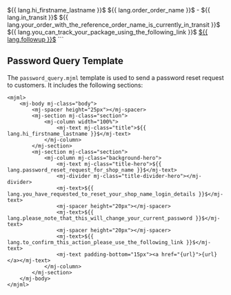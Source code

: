 <mjml>
    <mj-body mj-class="body">
        <mj-spacer height="25px"></mj-spacer>
        <mj-section mj-class="section">
            <mj-column width="100%">
                <mj-text mj-class="title">${{ lang.hi_firstname_lastname }}$</mj-text>
            </mj-column>
        </mj-section>
        <mj-section mj-class="section">
            <mj-column mj-class="background-hero">
                <mj-text mj-class="title">${{ lang.order_order_name }}$ - ${{ lang.in_transit }}$</mj-text>
                <mj-divider mj-class="title-divider-hero"></mj-divider>
                <mj-text>${{ lang.your_order_with_the_reference_order_name_is_currently_in_transit }}$</mj-text>
                <mj-spacer height="20px"></mj-spacer>
                <mj-text>${{ lang.you_can_track_your_package_using_the_following_link }}$</mj-text>
                <mj-text padding-bottom="15px"><a href="${{ lang.followup }}$" target="_blank">${{ lang.followup }}$</a></mj-text>
            </mj-column>
        </mj-section>
    </mj-body>
</mjml>
```

## Password Query Template

The `password_query.mjml` template is used to send a password reset request to customers. It includes the following sections:

```mjml
<mjml>
    <mj-body mj-class="body">
        <mj-spacer height="25px"></mj-spacer>
        <mj-section mj-class="section">
            <mj-column width="100%">
                <mj-text mj-class="title">${{ lang.hi_firstname_lastname }}$</mj-text>
            </mj-column>
        </mj-section>
        <mj-section mj-class="section">
            <mj-column mj-class="background-hero">
                <mj-text mj-class="title-hero">${{ lang.password_reset_request_for_shop_name }}$</mj-text>
                <mj-divider mj-class="title-divider-hero"></mj-divider>
                <mj-text>${{ lang.you_have_requested_to_reset_your_shop_name_login_details }}$</mj-text>
                <mj-spacer height="20px"></mj-spacer>
                <mj-text>${{ lang.please_note_that_this_will_change_your_current_password }}$</mj-text>
                <mj-spacer height="20px"></mj-spacer>
                <mj-text>${{ lang.to_confirm_this_action_please_use_the_following_link }}$</mj-text>
                <mj-text padding-bottom="15px"><a href="{url}">{url}</a></mj-text>
            </mj-column>
        </mj-section>
    </mj-body>
</mjml>
